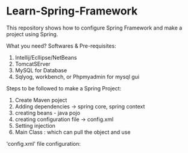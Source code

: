 # Learn-Spring-Framework
This repository shows how to configure Spring Framework and make a project using Spring. 

What you need?
Softwares & Pre-requisites:
1. Intellij/Ecllipse/NetBeans
2. TomcatSErver
3. MySQL for Database
4. Sqlyog, workbench, or Phpmyadmin for mysql gui

Steps to be followed to make a Spring Project:
1. Create Maven poject
2. Adding dependencies -> spring core, spring context
3. creating beans - java pojo
4. creating configuration file -> config.xml
5. Setting injection
6. Main Class : which can pull the object and use

'config.xml' file configuration:
<?xml version="1.0" encoding="UTF-8"?>
<beans xmlns="http://www.springframework.org/schema/beans"
       xmlns:xsi="http://www.w3.org/2001/XMLSchema-instance"
       xmlns:context="http://www.springframework.org/schema/context"
       xmlns:p="http://www.springframework.org/schema/p"
       xsi:schemaLocation="http://www.springframework.org/schema/beans
       http://www.springframework.org/schema/beans/spring-beans.xsd
       http://www.springframework.org/schema/context
       http://www.springframework.org/schema/context/spring-context.xsd">
</beans>
